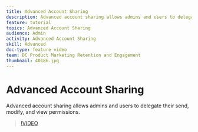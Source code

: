 ```yaml
---
title: Advanced Account Sharing
description: Advanced account sharing allows admins and users to delegate their send, modify, and view permissions.
feature: tutorial
topics: Advanced Account Sharing
audience: Admin
activity: Advanced Account Sharing
skill: Advanced
doc-type: feature video
team: DC Product Marketing Retention and Engagement
thumbnail: 40186.jpg
---
```


# Advanced Account Sharing

Advanced account sharing allows admins and users to delegate their send, modify, and view permissions.

>[!VIDEO](https://video.tv.adobe.com/v/40186?hidetitle=true)